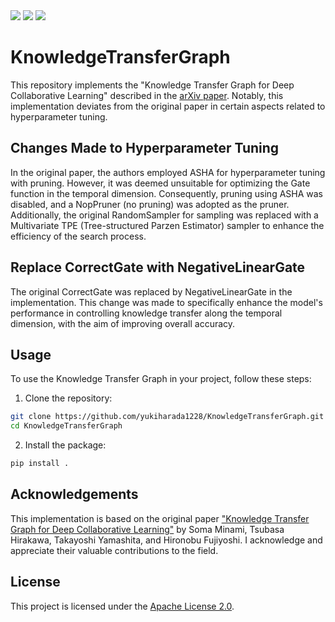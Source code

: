<p style="display: inline">
  <img src="https://img.shields.io/badge/-Python-F2C63C.svg?logo=python&style=for-the-badge">
  <img src="https://img.shields.io/badge/-Pytorch-11b3d3.svg?logo=pytorch&style=for-the-badge">
  <img src="https://img.shields.io/badge/-arxiv-B31B1B.svg?logo=arxiv&style=for-the-badge">
  <!-- <img src="https://img.shields.io/badge/-Docker-eb7739.svg?logo=docker&style=for-the-badge"> -->
</p>

# KnowledgeTransferGraph

This repository implements the "Knowledge Transfer Graph for Deep Collaborative Learning" described in the [arXiv paper](https://arxiv.org/abs/1909.04286). Notably, this implementation deviates from the original paper in certain aspects related to hyperparameter tuning.

## Changes Made to Hyperparameter Tuning

In the original paper, the authors employed ASHA for hyperparameter tuning with pruning. However, it was deemed unsuitable for optimizing the Gate function in the temporal dimension. Consequently, pruning using ASHA was disabled, and a NopPruner (no pruning) was adopted as the pruner.
Additionally, the original RandomSampler for sampling was replaced with a Multivariate TPE (Tree-structured Parzen Estimator) sampler to enhance the efficiency of the search process.

## Replace CorrectGate with NegativeLinearGate
The original CorrectGate was replaced by NegativeLinearGate in the implementation. This change was made to specifically enhance the model's performance in controlling knowledge transfer along the temporal dimension, with the aim of improving overall accuracy.

## Usage
To use the Knowledge Transfer Graph in your project, follow these steps:
1. Clone the repository:
```bash
git clone https://github.com/yukiharada1228/KnowledgeTransferGraph.git
cd KnowledgeTransferGraph
```
2. Install the package:
```bash
pip install .
```

## Acknowledgements

This implementation is based on the original paper ["Knowledge Transfer Graph for Deep Collaborative Learning"](https://arxiv.org/abs/1909.04286) by Soma Minami, Tsubasa Hirakawa, Takayoshi Yamashita, and Hironobu Fujiyoshi. I acknowledge and appreciate their valuable contributions to the field.

## License

This project is licensed under the [Apache License 2.0](LICENSE).
